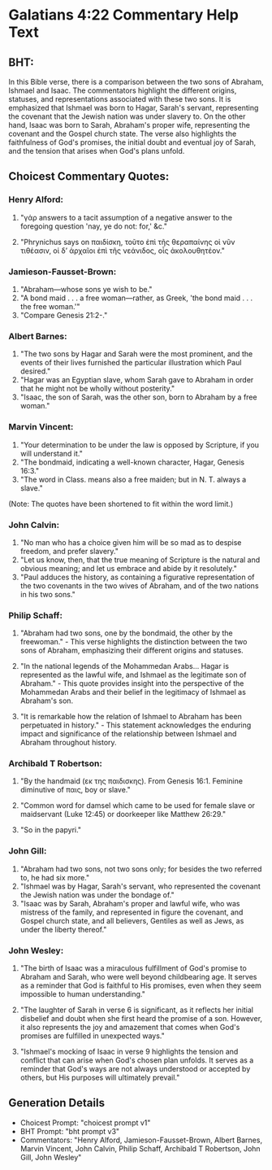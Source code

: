 # Galatians 4:22 Commentary Help Text

## BHT:
In this Bible verse, there is a comparison between the two sons of Abraham, Ishmael and Isaac. The commentators highlight the different origins, statuses, and representations associated with these two sons. It is emphasized that Ishmael was born to Hagar, Sarah's servant, representing the covenant that the Jewish nation was under slavery to. On the other hand, Isaac was born to Sarah, Abraham's proper wife, representing the covenant and the Gospel church state. The verse also highlights the faithfulness of God's promises, the initial doubt and eventual joy of Sarah, and the tension that arises when God's plans unfold.

## Choicest Commentary Quotes:
### Henry Alford:
1. "γάρ answers to a tacit assumption of a negative answer to the foregoing question 'nay, ye do not: for,' &c." 

2. "Phrynichus says on παιδίσκη, τοῦτο ἐπὶ τῆς θεραπαίνης οἱ νῦν τιθέασιν, οἱ δʼ ἀρχαῖοι ἐπὶ τῆς νεάνιδος, οἷς ἀκολουθητέον."

### Jamieson-Fausset-Brown:
1. "Abraham—whose sons ye wish to be." 
2. "A bond maid . . . a free woman—rather, as Greek, 'the bond maid . . . the free woman.'"
3. "Compare Genesis 21:2-."

### Albert Barnes:
1. "The two sons by Hagar and Sarah were the most prominent, and the events of their lives furnished the particular illustration which Paul desired."
2. "Hagar was an Egyptian slave, whom Sarah gave to Abraham in order that he might not be wholly without posterity."
3. "Isaac, the son of Sarah, was the other son, born to Abraham by a free woman."

### Marvin Vincent:
1. "Your determination to be under the law is opposed by Scripture, if you will understand it." 
2. "The bondmaid, indicating a well-known character, Hagar, Genesis 16:3."
3. "The word in Class. means also a free maiden; but in N. T. always a slave."

(Note: The quotes have been shortened to fit within the word limit.)

### John Calvin:
1. "No man who has a choice given him will be so mad as to despise freedom, and prefer slavery."
2. "Let us know, then, that the true meaning of Scripture is the natural and obvious meaning; and let us embrace and abide by it resolutely."
3. "Paul adduces the history, as containing a figurative representation of the two covenants in the two wives of Abraham, and of the two nations in his two sons."

### Philip Schaff:
1. "Abraham had two sons, one by the bondmaid, the other by the freewoman." - This verse highlights the distinction between the two sons of Abraham, emphasizing their different origins and statuses.

2. "In the national legends of the Mohammedan Arabs... Hagar is represented as the lawful wife, and Ishmael as the legitimate son of Abraham." - This quote provides insight into the perspective of the Mohammedan Arabs and their belief in the legitimacy of Ishmael as Abraham's son.

3. "It is remarkable how the relation of Ishmael to Abraham has been perpetuated in history." - This statement acknowledges the enduring impact and significance of the relationship between Ishmael and Abraham throughout history.

### Archibald T Robertson:
1. "By the handmaid (εκ της παιδισκης). From Genesis 16:1. Feminine diminutive of παις, boy or slave." 

2. "Common word for damsel which came to be used for female slave or maidservant (Luke 12:45) or doorkeeper like Matthew 26:29." 

3. "So in the papyri."

### John Gill:
1. "Abraham had two sons, not two sons only; for besides the two referred to, he had six more." 
2. "Ishmael was by Hagar, Sarah's servant, who represented the covenant the Jewish nation was under the bondage of." 
3. "Isaac was by Sarah, Abraham's proper and lawful wife, who was mistress of the family, and represented in figure the covenant, and Gospel church state, and all believers, Gentiles as well as Jews, as under the liberty thereof."

### John Wesley:
1. "The birth of Isaac was a miraculous fulfillment of God's promise to Abraham and Sarah, who were well beyond childbearing age. It serves as a reminder that God is faithful to His promises, even when they seem impossible to human understanding."

2. "The laughter of Sarah in verse 6 is significant, as it reflects her initial disbelief and doubt when she first heard the promise of a son. However, it also represents the joy and amazement that comes when God's promises are fulfilled in unexpected ways."

3. "Ishmael's mocking of Isaac in verse 9 highlights the tension and conflict that can arise when God's chosen plan unfolds. It serves as a reminder that God's ways are not always understood or accepted by others, but His purposes will ultimately prevail."


## Generation Details
- Choicest Prompt: "choicest prompt v1"
- BHT Prompt: "bht prompt v3"
- Commentators: "Henry Alford, Jamieson-Fausset-Brown, Albert Barnes, Marvin Vincent, John Calvin, Philip Schaff, Archibald T Robertson, John Gill, John Wesley"
